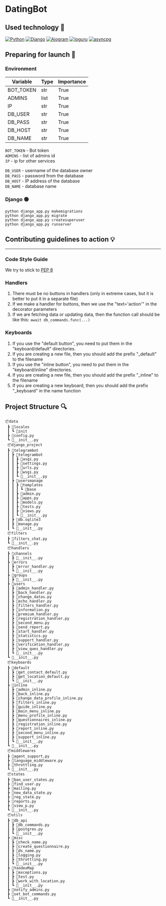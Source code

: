 # DatingBot

## Used technology 📝

[![Python](https://img.shields.io/badge/Python-3.8%2B-blueviolet?style=flat-square)](https://www.python.org/downloads/)
[![Django](https://img.shields.io/badge/Django-3.1.13-ff69b49cf?style=flat-square)](https://pypi.org/project/aiogram/)
[![Aiogram](https://img.shields.io/badge/aiogram-2.14-9cf?style=flat-square)](https://pypi.org/project/aiogram/)
[![loguru](https://img.shields.io/badge/loguru-0.5-red?style=flat-square)](https://pypi.org/project/aiogram/)
[![asyncpg](https://img.shields.io/badge/asyncpg-0.24-green?style=flat-square)](https://pypi.org/project/aiogram/)

## Preparing for launch 🚀

### Environment

| Variable     | Type        | Importance   |
|--------------|-------------|--------------|
| BOT_TOKEN    | str         | True         |
| ADMINS       | list        | True         |
| IP           | str         | True         |
| DB_USER      | str         | True         |
| DB_PASS      | str         | True         |
| DB_HOST      | str         | True         |
| DB_NAME      | str         | True         |

`BOT_TOKEN` - Bot token\
`ADMINS` - list of admins id\
`IP` - ip for other services

`DB_USER` - username of the database owner\
`DB_PASS` - password from the database\
`DB_HOST` - IP address of the database\
`DB_NAME` - database name

### Django 🟢

```shell
python django_app.py makemigrations
python django_app.py migrate
python django_app.py createsuperuser
python django_app.py runserver
```

## Contributing guidelines to action 💡

<hr>

### Code Style Guide

We try to stick
to [PEP 8](https://peps.python.org/pep-0008/#:~:text=Use%20the%20function%20naming%20rules,invoke%20Python's%20name%20mangling%20rules)

### Handlers

1. There must be no buttons in handlers (only in extreme cases, but it is better to put it in a separate file)
2. If we make a handler for buttons, then we use the "text='action'" in the decorator parameters
3. If we are fetching data or updating data, then the function call should be like this: `await db_commands.func(...)`

### Keyboards

1. If you use the "default button", you need to put them in the "keyboard/default" directories.
2. If you are creating a new file, then you should add the prefix "_default" to the filename
3. If you use the "inline button", you need to put them in the "keyboard/inline" directories.
4. If you are creating a new file, then you should add the prefix "_inline" to the filename
5. If you are creating a new keyboard, then you should add the prefix "_keyboard" in the name function

## Project Structure 🔍️

```
📦data
 ┣ 📂locales
 ┃ ┗ 📜init
 ┣ 📜config.py
 ┗ 📜__init__.py
 📦django_project
 ┣ 📂telegrambot
 ┃ ┣ 📂telegrambot
 ┃ ┃ ┣ 📜asgi.py
 ┃ ┃ ┣ 📜settings.py
 ┃ ┃ ┣ 📜urls.py
 ┃ ┃ ┣ 📜wsgi.py
 ┃ ┃ ┗ 📜__init__.py
 ┃ ┣ 📂usersmanage
 ┃ ┃ ┣ 📂templates
 ┃ ┃ ┃ ┗ 📂base
 ┃ ┃ ┣ 📜admin.py
 ┃ ┃ ┣ 📜apps.py
 ┃ ┃ ┣ 📜models.py
 ┃ ┃ ┣ 📜tests.py
 ┃ ┃ ┣ 📜views.py
 ┃ ┃ ┗ 📜__init__.py
 ┃ ┣ 📜db.sqlite3
 ┃ ┣ 📜manage.py
 ┃ ┗ 📜__init__.py
 📦filters
 ┣ 📜filters_chat.py
 ┗ 📜__init__.py
 📦handlers
 ┣ 📂channels
 ┃ ┣ 📜__init__.py
 ┣ 📂errors
 ┃ ┣ 📜error_handler.py
 ┃ ┗ 📜__init__.py
 ┣ 📂groups
 ┃ ┣ 📜__init__.py
 ┣ 📂users
 ┃ ┣ 📜admin_handler.py
 ┃ ┣ 📜back_handler.py
 ┃ ┣ 📜change_datas.py
 ┃ ┣ 📜echo_handler.py
 ┃ ┣ 📜filters_handler.py
 ┃ ┣ 📜information.py
 ┃ ┣ 📜premium_handler.py
 ┃ ┣ 📜registration_handler.py
 ┃ ┣ 📜second_menu.py
 ┃ ┣ 📜send_report.py
 ┃ ┣ 📜start_handler.py
 ┃ ┣ 📜statistics.py
 ┃ ┣ 📜support_handler.py
 ┃ ┣ 📜verification_handler.py
 ┃ ┣ 📜view_ques_handler.py
 ┃ ┗ 📜__init__.py
 ┗ 📜__init__.py
 📦keyboards
 ┣ 📂default
 ┃ ┣ 📜get_contact_default.py
 ┃ ┣ 📜get_location_default.py
 ┃ ┗ 📜__init__.py
 ┣ 📂inline
 ┃ ┣ 📜admin_inline.py
 ┃ ┣ 📜back_inline.py
 ┃ ┣ 📜change_data_profile_inline.py
 ┃ ┣ 📜filters_inline.py
 ┃ ┣ 📜guide_inline.py
 ┃ ┣ 📜main_menu_inline.py
 ┃ ┣ 📜menu_profile_inline.py
 ┃ ┣ 📜questionnaires_inline.py
 ┃ ┣ 📜registration_inline.py
 ┃ ┣ 📜report_inline.py
 ┃ ┣ 📜second_menu_inline.py
 ┃ ┣ 📜support_inline.py
 ┃ ┗ 📜__init__.py
 ┗ 📜__init__.py
 📦middlewares
 ┣ 📜agent_support.py
 ┣ 📜language_middleware.py
 ┣ 📜throttling.py
 ┗ 📜__init__.py
 📦states
 ┣ 📜ban_user_states.py
 ┣ 📜find_user.py
 ┣ 📜mailing.py
 ┣ 📜new_data_state.py
 ┣ 📜reg_state.py
 ┣ 📜reports.py
 ┣ 📜view_p.py
 ┗ 📜__init__.py
 📦utils
 ┣ 📂db_api
 ┃ ┣ 📜db_commands.py
 ┃ ┣ 📜postgres.py
 ┃ ┗ 📜__init__.py
 ┣ 📂misc
 ┃ ┣ 📜check_name.py
 ┃ ┣ 📜create_questionnaire.py
 ┃ ┣ 📜ds_name.py
 ┃ ┣ 📜logging.py
 ┃ ┣ 📜throttling.py
 ┃ ┗ 📜__init__.py
 ┣ 📂YandexMap
 ┃ ┣ 📜exceptions.py
 ┃ ┣ 📜test.py
 ┃ ┣ 📜work_with_location.py
 ┃ ┗ 📜__init__.py
 ┣ 📜notify_admins.py
 ┣ 📜set_bot_commands.py
 ┗ 📜__init__.py
 
```